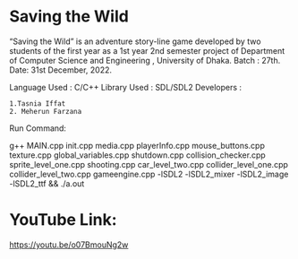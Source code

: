 # Saving the Wild
“Saving the Wild” is an adventure story-line game developed by two students of the first year as a 1st year 2nd semester project of Department of Computer Science and Engineering , University of Dhaka. Batch : 27th. Date: 31st December, 2022.

Language Used : C/C++ Library Used : SDL/SDL2 Developers :

    1.Tasnia Iffat
    2. Meherun Farzana

Run Command: 

g++ MAIN.cpp init.cpp media.cpp playerInfo.cpp mouse_buttons.cpp texture.cpp global_variables.cpp shutdown.cpp collision_checker.cpp sprite_level_one.cpp shooting.cpp car_level_two.cpp collider_level_one.cpp collider_level_two.cpp gameengine.cpp -lSDL2 -lSDL2_mixer -lSDL2_image -lSDL2_ttf && ./a.out

# YouTube Link: 
https://youtu.be/o07BmouNg2w 
